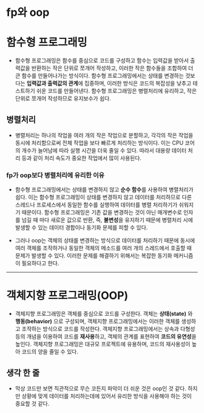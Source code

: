 # fp와 oop

# 함수형 프로그래밍
- 함수형 프로그래밍은 함수를 중심으로 코드를 구성하고 함수는 입력값을 받아서 출력값을 반환하는 작은 단위로 쪼개어 작성하고, 이러한 작은 함수들을 조합하여 더 큰 함수를 만들어나가는 방식이다. 함수형 프로그래밍에서는 상태를 변경하는 것보다는 **입력값과 출력값의 관계**에 집중하며, 이러한 방식은 코드의 복잡성을 낮추고 테스트하기 쉬운 코드를 만들어낸다. 함수형 프로그래밍은 병렬처리에 유리하고, 작은 단위로 쪼개어 작성하므로 유지보수가 쉽다.

## 병렬처리
- 병렬처리는 하나의 작업을 여러 개의 작은 작업으로 분할하고, 각각의 작은 작업을 동시에 처리함으로써 전체 작업을 보다 빠르게 처리하는 방식이다. 이는 CPU 코어의 개수가 늘어남에 따라 실행 시간을 더욱 줄일 수 있다. 따라서 대용량 데이터 처리 등과 같이 처리 속도가 중요한 작업에서 많이 사용된다.


### fp가 oop보다 병렬처리에 유리한 이유
- 함수형 프로그래밍에서는 상태를 변경하지 않고 **순수 함수**를 사용하여 병렬처리가 쉽다. 
이는 함수형 프로그래밍이 상태를 변경하지 않고 데이터를 처리하므로 다른 스레드나 프로세스에서 동일한 함수를 실행하여 데이터를 병렬 처리하기가 쉬워지기 때문이다.
함수형 프로그래밍은 기존 값을 변경하는 것이 아닌 매개변수로 인자를 넘길 때 마다 새로운 값으로 반환, 즉, **불변성**을 유지하기 때문에 병렬처리 시에 발생할 수 있는 데이터 경합이나 동기화 문제를 피할 수 있다.

- 그러나 oop는
객체의 상태를 변경하는 방식으로 데이터를 처리하기 때문에 동시에 여러 객체를 조작하거나 동일한 객체의 메소드를 여러 개의 스레드에서 호출할 때 문제가 발생할 수 있다. 이러한 문제를 해결하기 위해서는 복잡한 동기화 메커니즘이 필요하다고 한다.


---

# 객체지향 프로그래밍(OOP)
- 객체지향 프로그래밍은 객체를 중심으로 코드를 구성한다. 객체는 **상태(state)** 와 **행동(behavior)** 으로 구성되며, 객체지향 프로그래밍에서는 이러한 객체를 생성하고 조작하는 방식으로 코드를 작성한다. 객체지향 프로그래밍에서는 상속과 다형성 등의 개념을 이용하여 코드를 **재사용**하고, 객체의 관계를 표현하여 **코드의 유연성**을 높인다. 객체지향 프로그래밍은 대규모 프로젝트에 유용하며, 코드의 재사용성이 높아 코드의 양을 줄일 수 있다.


## 생각 한 줄
- 막상 코드만 보면 직관적으로 무슨 코든지 파악이 더 쉬운 것은 oop인 것 같다. 하지만 상황에 맞게 데이터를 처리하는데에 있어서 유리한 방식을 사용해야 하는 것이 중요할 것 같다. 
 